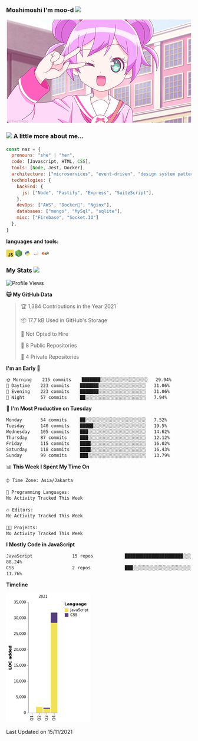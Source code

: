 ### Moshimoshi I'm moo-d <a href="/"><img src="https://media.giphy.com/media/mGcNjsfWAjY5AEZNw6/giphy.gif" width="50"></a>

<p align="center">
  <img src="https://raw.githubusercontent.com/moo-d/moo-d/main/assets/Readme/hewhe.gif">
</p>

### <img src="https://media.giphy.com/media/VgCDAzcKvsR6OM0uWg/giphy.gif" width="50"> A little more about me...

```js
const naz = {
  pronouns: "she" | "her",
  code: [Javascript, HTML, CSS],
  tools: [Node, Jest, Docker],
  architecture: ["microservices", "event-driven", "design system pattern"]
  technologies: {
    backEnd: {
      js: ["Node", "Fastify", "Express", "SuiteScript"],
    },
    devOps: ["AWS", "Docker🐳", "Nginx"],
    databases: ["mongo", "MySql", "sqlite"],
    misc: ["Firebase", "Socket.IO"]
  },
}
```

**languages and tools:**  

<code><img height="20" src="https://raw.githubusercontent.com/github/explore/80688e429a7d4ef2fca1e82350fe8e3517d3494d/topics/javascript/javascript.png"></code>
<code><img height="20" src="https://raw.githubusercontent.com/github/explore/80688e429a7d4ef2fca1e82350fe8e3517d3494d/topics/nodejs/nodejs.png"></code>
<code><img height="20" src="https://raw.githubusercontent.com/github/explore/80688e429a7d4ef2fca1e82350fe8e3517d3494d/topics/python/python.png"></code>
<code><img height="20" src="https://raw.githubusercontent.com/github/explore/80688e429a7d4ef2fca1e82350fe8e3517d3494d/topics/mysql/mysql.png"></code>
<code><img height="20" src="https://raw.githubusercontent.com/github/explore/80688e429a7d4ef2fca1e82350fe8e3517d3494d/topics/git/git.png"></code>

### My Stats <img src="https://media.giphy.com/media/iY8CRBdQXODJSCERIr/giphy.gif" width="30">

<!--START_SECTION:waka-->
![Profile Views](http://img.shields.io/badge/Profile%20Views-25-blue)

**🐱 My GitHub Data** 

> 🏆 1,384 Contributions in the Year 2021
 > 
> 📦 17.7 kB Used in GitHub's Storage 
 > 
> 🚫 Not Opted to Hire
 > 
> 📜 8 Public Repositories 
 > 
> 🔑 4 Private Repositories  
 > 
**I'm an Early 🐤** 

```text
🌞 Morning    215 commits    ███████░░░░░░░░░░░░░░░░░░   29.94% 
🌆 Daytime    223 commits    ███████░░░░░░░░░░░░░░░░░░   31.06% 
🌃 Evening    223 commits    ███████░░░░░░░░░░░░░░░░░░   31.06% 
🌙 Night      57 commits     ██░░░░░░░░░░░░░░░░░░░░░░░   7.94%

```
📅 **I'm Most Productive on Tuesday** 

```text
Monday       54 commits     ██░░░░░░░░░░░░░░░░░░░░░░░   7.52% 
Tuesday      140 commits    █████░░░░░░░░░░░░░░░░░░░░   19.5% 
Wednesday    105 commits    ███░░░░░░░░░░░░░░░░░░░░░░   14.62% 
Thursday     87 commits     ███░░░░░░░░░░░░░░░░░░░░░░   12.12% 
Friday       115 commits    ████░░░░░░░░░░░░░░░░░░░░░   16.02% 
Saturday     118 commits    ████░░░░░░░░░░░░░░░░░░░░░   16.43% 
Sunday       99 commits     ███░░░░░░░░░░░░░░░░░░░░░░   13.79%

```


📊 **This Week I Spent My Time On** 

```text
⌚︎ Time Zone: Asia/Jakarta

💬 Programming Languages: 
No Activity Tracked This Week

🔥 Editors: 
No Activity Tracked This Week

🐱‍💻 Projects: 
No Activity Tracked This Week

```

**I Mostly Code in JavaScript** 

```text
JavaScript               15 repos            ██████████████████████░░░   88.24% 
CSS                      2 repos             ███░░░░░░░░░░░░░░░░░░░░░░   11.76%

```


**Timeline**

![Chart not found](https://raw.githubusercontent.com/moo-d/moo-d/main/charts/bar_graph.png) 


 Last Updated on 15/11/2021
<!--END_SECTION:waka-->
